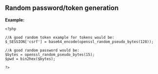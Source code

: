 
Random password/token generation
-------

**Example:**



    <?php

	//A good random token example for tokens would be:
	$_SESSION['csrf'] = base64_encode(openssl_random_pseudo_bytes(128));

	//A good random password would be: 
	$bytes = openssl_random_pseudo_bytes(15);
	$pwd = bin2hex($bytes);

	?>


	

